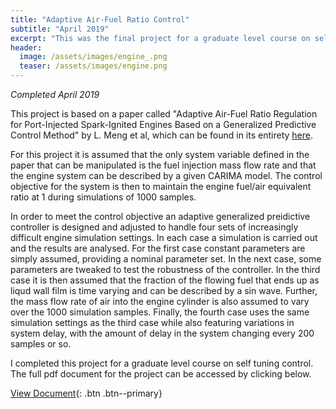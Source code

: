 ```yaml
---
title: "Adaptive Air-Fuel Ratio Control"
subtitle: "April 2019"
excerpt: "This was the final project for a graduate level course on self tuning control."
header:
  image: /assets/images/engine_.png
  teaser: /assets/images/engine.png
---
```

*Completed April 2019*

This project is based on a paper called "Adaptive Air-Fuel Ratio Regulation for Port-Injected Spark-Ignited Engines Based on a Generalized Predictive Control Method" by L. Meng et al, which can be found in its entirety [here](https://www.mdpi.com/1996-1073/12/1/173).

For this project it is assumed that the only system variable defined in the paper that can be manipulated is the fuel injection mass flow rate and that the engine system can be described by a given CARIMA model. The control objective for the system is then to maintain the engine fuel/air equivalent ratio at 1 during simulations of 1000 samples. 

In order to meet the control objective an adaptive generalized preidictive controller is designed and adjusted to handle four sets of increasingly difficult engine simulation settings. In each case a simulation is carried out and the results are analysed. For the first case constant parameters are simply assumed, providing a nominal parameter set. In the next case, some parameters are tweaked to test the robustness of the controller. In the third case it is then assumed that the fraction of the flowing fuel that ends up as liqud wall film is time varying and can be described by a sin wave. Further, the mass flow rate of air into the engine cylinder is also assumed to vary over the 1000 simulation samples. Finally, the fourth case uses the same simulation settings as the third case while also featuring variations in system delay, with the amount of delay in the system changing every 200 samples or so.

I completed this project for a graduate level course on self tuning control. The full pdf document for the project can be accessed by clicking below.

[View Document](/projects/JacobMorrison_AdaptiveAirToFuelRatioControl.pdf){: .btn .btn--primary}